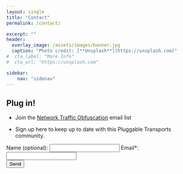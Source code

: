 ```yaml
---
layout: single
title: "Contact"
permalink: /contact/

excerpt: ""
header:
  overlay_image: /assets/images/banner.jpg
  caption: "Photo credit: [**Unsplash**](https://unsplash.com)"
#  cta_label: "More Info"
#  cta_url: "https://unsplash.com"

sidebar:
    nav: "sidenav"
---
```



## Plug in!

* Join the [Network Traffic Obfuscation](https://groups.google.com/forum/#!forum/traffic-obf) email list

* Sign up here to keep up to date with this Pluggable Transports community.

<form action="//formspree.io/info@pluggabletransports.info" method="POST">
Name (optional): <input type="text" name="name">
Email*: <input type="email" name="_replyto">
<br/> <input type="submit" class="button fit special" value="Send">
</form>
 
